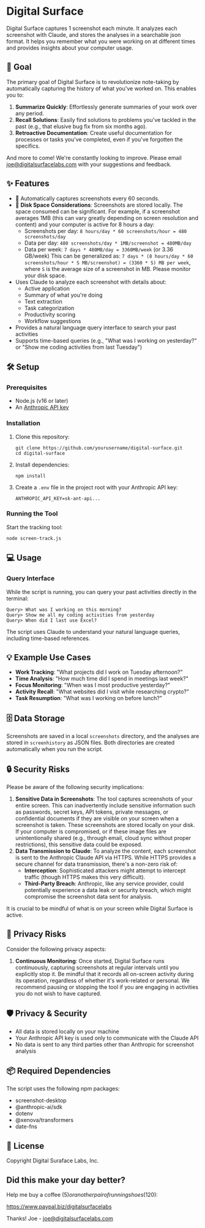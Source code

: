 # Digital Surface

Digital Surface captures 1 screenshot each minute. It analyzes each screenshot with Claude, and stores the analyses in a searchable json format. It helps you remember what you were working on at different times and provides insights about your computer usage.

## 🎯 Goal

The primary goal of Digital Surface is to revolutionize note-taking by automatically capturing the history of what you've worked on. This enables you to:

1.  **Summarize Quickly**: Effortlessly generate summaries of your work over any period.
2.  **Recall Solutions**: Easily find solutions to problems you've tackled in the past (e.g., that elusive bug fix from six months ago).
3.  **Retroactive Documentation**: Create useful documentation for processes or tasks you've completed, even if you've forgotten the specifics.

And more to come! We're constantly looking to improve. Please email joe@digitalsurfacelabs.com with your suggestions and feedback.

## ✨ Features

- 📸 Automatically captures screenshots every 60 seconds.
- 💾 **Disk Space Considerations**: Screenshots are stored locally. The space consumed can be significant. For example, if a screenshot averages 1MB (this can vary greatly depending on screen resolution and content) and your computer is active for 8 hours a day:
  - Screenshots per day: `8 hours/day * 60 screenshots/hour = 480 screenshots/day`
  - Data per day: `480 screenshots/day * 1MB/screenshot = 480MB/day`
  - Data per week: `7 days * 480MB/day = 3360MB/week` (or 3.36 GB/week)
  This can be generalized as: `7 days * (8 hours/day * 60 screenshots/hour * S MB/screenshot) = (3360 * S) MB per week`, where `S` is the average size of a screenshot in MB. Please monitor your disk space.
- Uses Claude to analyze each screenshot with details about:
  - Active application
  - Summary of what you're doing
  - Text extraction
  - Task categorization
  - Productivity scoring
  - Workflow suggestions
- Provides a natural language query interface to search your past activities
- Supports time-based queries (e.g., "What was I working on yesterday?" or "Show me coding activities from last Tuesday")

## 🛠️ Setup

### Prerequisites

- Node.js (v16 or later)
- An [Anthropic API key](https://console.anthropic.com/)

### Installation

1. Clone this repository:
   ```
   git clone https://github.com/yourusername/digital-surface.git
   cd digital-surface
   ```

2. Install dependencies:
   ```
   npm install
   ```

3. Create a `.env` file in the project root with your Anthropic API key:
   ```
   ANTHROPIC_API_KEY=sk-ant-api...
   ```

### Running the Tool

Start the tracking tool:
```
node screen-track.js
```

## 💻 Usage

### Query Interface

While the script is running, you can query your past activities directly in the terminal:

```
Query> What was I working on this morning?
Query> Show me all my coding activities from yesterday
Query> When did I last use Excel?
```

The script uses Claude to understand your natural language queries, including time-based references.

## 💡 Example Use Cases

- **Work Tracking**: "What projects did I work on Tuesday afternoon?"
- **Time Analysis**: "How much time did I spend in meetings last week?"
- **Focus Monitoring**: "When was I most productive yesterday?"
- **Activity Recall**: "What websites did I visit while researching crypto?"
- **Task Resumption**: "What was I working on before lunch?"

## 🗄️ Data Storage

Screenshots are saved in a local `screenshots` directory, and the analyses are stored in `screenhistory` as JSON files. Both directories are created automatically when you run the script.

## 🔒 Security Risks

Please be aware of the following security implications:

1.  **Sensitive Data in Screenshots**: The tool captures screenshots of your entire screen. This can inadvertently include sensitive information such as passwords, secret keys, API tokens, private messages, or confidential documents if they are visible on your screen when a screenshot is taken. These screenshots are stored locally on your disk. If your computer is compromised, or if these image files are unintentionally shared (e.g., through email, cloud sync without proper restrictions), this sensitive data could be exposed.
2.  **Data Transmission to Claude**: To analyze the content, each screenshot is sent to the Anthropic Claude API via HTTPS. While HTTPS provides a secure channel for data transmission, there's a non-zero risk of:
    *   **Interception**: Sophisticated attackers might attempt to intercept traffic (though HTTPS makes this very difficult).
    *   **Third-Party Breach**: Anthropic, like any service provider, could potentially experience a data leak or security breach, which might compromise the screenshot data sent for analysis.

It is crucial to be mindful of what is on your screen while Digital Surface is active.

## 🙈 Privacy Risks

Consider the following privacy aspects:

1.  **Continuous Monitoring**: Once started, Digital Surface runs continuously, capturing screenshots at regular intervals until you explicitly stop it. Be mindful that it records all on-screen activity during its operation, regardless of whether it's work-related or personal. We recommend pausing or stopping the tool if you are engaging in activities you do not wish to have captured.

## 🛡️ Privacy & Security

- All data is stored locally on your machine
- Your Anthropic API key is used only to communicate with the Claude API
- No data is sent to any third parties other than Anthropic for screenshot analysis

## 📦 Required Dependencies

The script uses the following npm packages:
- screenshot-desktop
- @anthropic-ai/sdk
- dotenv
- @xenova/transformers
- date-fns

## 📜 License

Copyright Digital Suraface Labs, Inc.

## Did this make your day better? 
Help me buy a coffee ($5) or another pair of running shoes ($120):

https://www.paypal.biz/digitalsurfacelabs

Thanks! Joe - joe@digitalsurfacelabs.com
